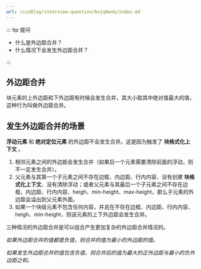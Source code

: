 ```yaml
---
url: /czxBlog/interview-question/bnjq8wxb/index.md
---
```

::: tip 提问

* 什么是外边距合并？
* 什么情况下会发生外边距合并？

:::

## 外边距合并

块元素的上外边距和下外边距有时候会发生合并，其大小取其中绝对值最大的值，这种行为叫做外边距合并。

## 发生外边距合并的场景

**浮动元素** 和 **绝对定位元素** 的外边距不会发生合并。这是因为触发了 **块格式化上下文** 。

1. 相邻元素之间的外边距会发生合并（如果后一个元素需要清除前面的浮动，则不一定发生合并）。
2. 父元素与其第一个子元素之间不存在边框、内边距、行内内容、没有创建 **块格式化上下文**、没有清除浮动；或者父元素与其最后一个子元素之间不存在边框、内边距、行内内容、heigh、min-height、max-height，那么子元素的外边距会溢出到父元素外面。
3. 如果一个块级元素不包含任何内容，并且在不存在边框、内边距、行内内容、heigh、min-height，则该元素的上下外边距会发生合并。

三种情况的外边距合并是可以组合产生更加复杂的外边距合并情况的。

*如果外边距合并的值都是负值，则合并的值为最小的外边距的值。*

*如果发生外边距合并的值包含负值，则合并后的值为最大的正外边距与最小的负外边距之和。*
